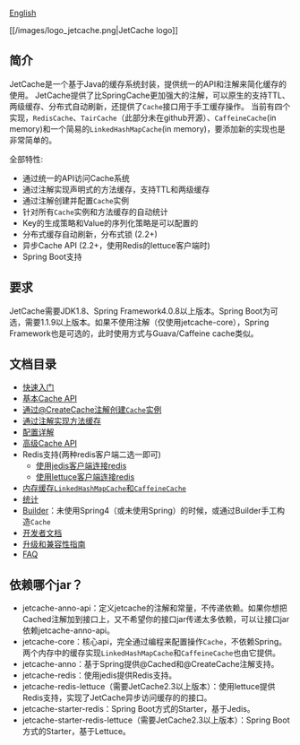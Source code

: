 [English](Home)

[[/images/logo_jetcache.png|JetCache logo]]

## 简介
JetCache是一个基于Java的缓存系统封装，提供统一的API和注解来简化缓存的使用。
JetCache提供了比SpringCache更加强大的注解，可以原生的支持TTL、两级缓存、分布式自动刷新，还提供了```Cache```接口用于手工缓存操作。
当前有四个实现，```RedisCache```、```TairCache```（此部分未在github开源）、```CaffeineCache```(in memory)和一个简易的```LinkedHashMapCache```(in memory)，要添加新的实现也是非常简单的。

全部特性:
* 通过统一的API访问Cache系统
* 通过注解实现声明式的方法缓存，支持TTL和两级缓存
* 通过注解创建并配置```Cache```实例
* 针对所有```Cache```实例和方法缓存的自动统计
* Key的生成策略和Value的序列化策略是可以配置的
* 分布式缓存自动刷新，分布式锁 (2.2+)
* 异步Cache API (2.2+，使用Redis的lettuce客户端时)
* Spring Boot支持

## 要求
JetCache需要JDK1.8、Spring Framework4.0.8以上版本。Spring Boot为可选，需要1.1.9以上版本。如果不使用注解（仅使用jetcache-core），Spring Framework也是可选的，此时使用方式与Guava/Caffeine cache类似。

## 文档目录
* [快速入门](GettingStarted_CN)
* [基本Cache API](CacheAPI_CN)
* [通过@CreateCache注解创建```Cache```实例](CreateCache_CN)
* [通过注解实现方法缓存](MethodCache_CN)
* [配置详解](Config_CN)
* [高级Cache API](AdvancedCacheAPI_CN)
* Redis支持(两种redis客户端二选一即可)
  * [使用jedis客户端连接redis](RedisWithJedis_CN)
  * [使用lettuce客户端连接redis](RedisWithLettuce_CN)
* [内存缓存```LinkedHashMapCache```和```CaffeineCache```](Embedded_CN)
* [统计](Stat_CN)
* [Builder](Builder_CN)：未使用Spring4（或未使用Spring）的时候，或通过Builder手工构造```Cache```
* [开发者文档](DevNote_CN)
* [升级和兼容性指南](Compatibility_CN)
* [FAQ](FAQ_CN)

## 依赖哪个jar？
* jetcache-anno-api：定义jetcache的注解和常量，不传递依赖。如果你想把Cached注解加到接口上，又不希望你的接口jar传递太多依赖，可以让接口jar依赖jetcache-anno-api。
* jetcache-core：核心api，完全通过编程来配置操作```Cache```，不依赖Spring。两个内存中的缓存实现```LinkedHashMapCache```和```CaffeineCache```也由它提供。
* jetcache-anno：基于Spring提供@Cached和@CreateCache注解支持。
* jetcache-redis：使用jedis提供Redis支持。
* jetcache-redis-lettuce（需要JetCache2.3以上版本）：使用lettuce提供Redis支持，实现了JetCache异步访问缓存的的接口。
* jetcache-starter-redis：Spring Boot方式的Starter，基于Jedis。
* jetcache-starter-redis-lettuce（需要JetCache2.3以上版本）：Spring Boot方式的Starter，基于Lettuce。

